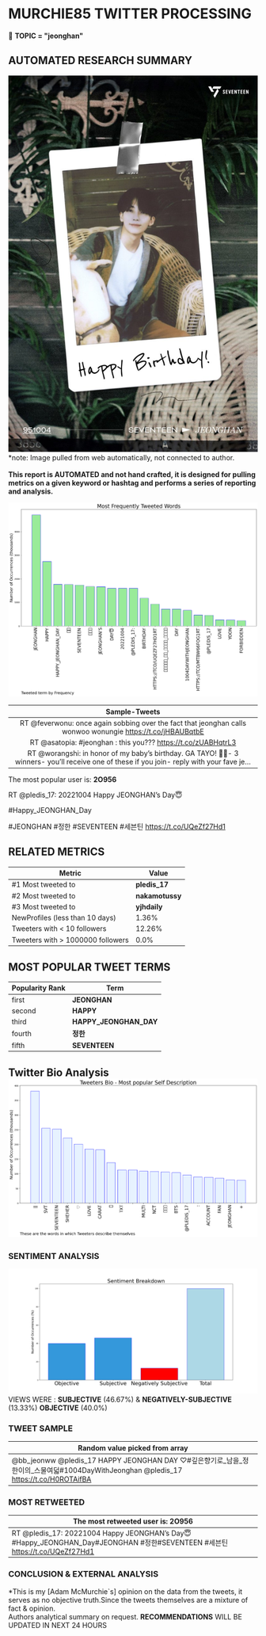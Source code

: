 # MURCHIE85 TWITTER PROCESSING 
&#x1F34E; **TOPIC = "jeonghan"**

## AUTOMATED RESEARCH SUMMARY

![image](assets/2022-10-03hashtagImage.png)*note: Image pulled from web automatically, not connected to author.
<br></br>
<b> This report is AUTOMATED and not hand crafted, it is designed for pulling metrics on a given keyword or hashtag and performs a series of reporting and analysis.</b>



![image](assets/2022-10-03TWEETS.png)



|                **Sample-Tweets**        |
| :-------------: |
| RT @feverwonu: once again sobbing over the fact that jeonghan calls wonwoo wonungie https://t.co/jHBAUBqtbE |
| RT @asatopia: #jeonghan : this you??? https://t.co/zUABHqtrL3 |
| RT @worangshi: in honor of my baby’s birthday. GA TAYO! 🫶🏼- 3 winners- you’ll receive one of these if you join- reply with your fave je… |

The most popular user is: **2O956**
<div class="alert alert-block alert-danger"> RT @pledis_17: 20221004 Happy JEONGHAN’s Day😇

#Happy_JEONGHAN_Day

#JEONGHAN #정한
#SEVENTEEN #세븐틴 https://t.co/UQeZf27Hd1</div>

## RELATED METRICS<br>
| Metric | Value |
| ------------- | ------------- |
| #1 Most tweeted to  | **pledis_17** |
| #2 Most tweeted to  | **nakamotussy** |
| #3 Most tweeted to  | **yjhdaiIy** |
| NewProfiles (less than 10 days) | 1.36%  |
| Tweeters with < 10 followers  | 12.26%|
| Tweeters with > 1000000 followers  | 0.0%  |



## MOST POPULAR TWEET TERMS 


| Popularity Rank  | Term |
| ------------- | ------------- |
| first  | **JEONGHAN**  |
| second  | **HAPPY**  |
| third  | **HAPPY_JEONGHAN_DAY** |
| fourth  | **정한**  |
| fifth  | **SEVENTEEN**  |


## Twitter Bio Analysis![image](assets/2022-10-03BIO.png)
### SENTIMENT ANALYSIS
![image](assets/2022-10-03sentiment.png)
VIEWS WERE : **SUBJECTIVE**  (46.67%) & **NEGATIVELY-SUBJECTIVE** (13.33%) **OBJECTIVE** (40.0%)

### TWEET SAMPLE 
| Random value picked from array |
| ------------- |
|@bb_jeonww @pledis_17 HAPPY JEONGHAN DAY ♡#깊은향기로_남을_정한이의_스물여덟#1004DayWithJeonghan @pledis_17 https://t.co/H0ROTAifBA |

### MOST RETWEETED 

| The most retweeted user is: **2O956**  |
| ------------- |
| RT @pledis_17: 20221004 Happy JEONGHAN’s Day😇#Happy_JEONGHAN_Day#JEONGHAN #정한#SEVENTEEN #세븐틴 https://t.co/UQeZf27Hd1 |

### CONCLUSION & EXTERNAL ANALYSIS

*This is my [Adam McMurchie`s] opinion on the data from the tweets, it serves as no objective truth.Since the tweets themselves are a mixture of fact & opinion.<br>
Authors analytical summary on request.
**RECOMMENDATIONS** WILL BE UPDATED IN NEXT  24 HOURS <br>